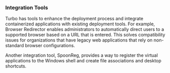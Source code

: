 ### Integration Tools

Turbo has tools to enhance the deployment process and integrate containerized applications with existing deployment tools. For example, Browser Redirector enables administrators to automatically direct users to a supported browser based on a URL that is entered. This solves compatibility issues for organizations that have legacy web applications that rely on non-standard browser configurations. 

Another integration tool, SpoonReg, provides a way to register the virtual applications to the Windows shell and create file associations and desktop shortcuts.  